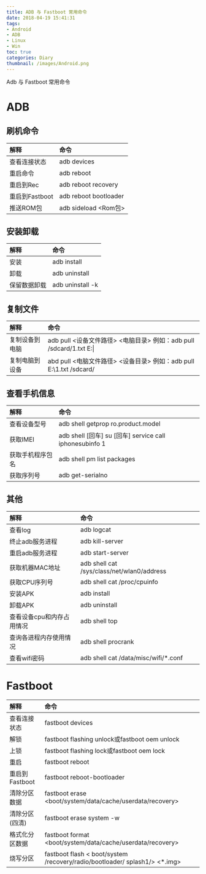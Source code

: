 ```yaml
---
title: ADB 与 Fastboot 常用命令
date: 2018-04-19 15:41:31
tags:
- Android
- ADB
- Linux
- Win
toc: true
categories: Diary
thumbnail: /images/Android.png
---
```

Adb 与 Fastboot 常用命令
<!--more-->
# ADB
## 刷机命令
|解释|命令|
|:---|:---|
|查看连接状态|adb devices|
|重启命令|adb reboot|
|重启到Rec|adb reboot recovery
|重启到Fastboot|adb reboot bootloader|
|推送ROM包|adb sideload <Rom包>|

## 安装卸载
|解释|命令|
|:---|:---|
|安装|adb install <package>|
|卸载|adb uninstall <package>|
|保留数据卸载|adb uninstall -k <package>|

## 复制文件
|解释|命令|
|:---|:---|
|复制设备到电脑|adb pull <设备文件路径> <电脑目录> 例如：adb pull /sdcard/1.txt E:\|
|复制电脑到设备|abd pull <电脑文件路径> <设备目录> 例如：adb pull E:\1.txt /sdcard/|

## 查看手机信息
|解释|命令|
|:---|:---|
|查看设备型号|adb shell getprop ro.product.model|
|获取IMEI|adb shell [回车] su [回车] service call iphonesubinfo 1
|获取手机程序包名|adb shell pm list packages|
|获取序列号|adb get-serialno|

## 其他
|解释|命令|
|:---|:---|
|查看log|adb logcat|
|终止adb服务进程|adb kill-server|
|重启adb服务进程|adb start-server|
|获取机器MAC地址|adb shell  cat /sys/class/net/wlan0/address|
|获取CPU序列号|adb shell cat /proc/cpuinfo|
|安装APK|adb install <apkfile>|
|卸载APK|adb uninstall <package>|
|查看设备cpu和内存占用情况|adb shell top|
|查询各进程内存使用情况|adb shell procrank|
|查看wifi密码|adb shell cat /data/misc/wifi/*.conf|


# Fastboot
|解释|命令|
|:---|:---|
|查看连接状态|fastboot devices|
|解锁|fastboot flashing unlock或fastboot oem unlock|
|上锁|fastboot flashing lock或fastboot oem lock|
|重启|fastboot reboot|
|重启到Fastboot|fastboot reboot-bootloader|
|清除分区数据|fastboot erase <boot/system/data/cache/userdata/recovery>|
|清除分区(四清)|fastboot erase system -w|
|格式化分区数据|fastboot format <boot/system/data/cache/userdata/recovery>|
|烧写分区|fastboot flash < boot/system /recovery/radio/bootloader/ splash1/> <*.img>|
